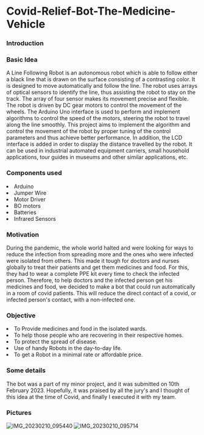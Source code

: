 # Covid-Relief-Bot-The-Medicine-Vehicle

### Introduction



### Basic Idea
A Line Following Robot is an autonomous robot which is able to follow either a black line that is drawn on the surface consisting of a contrasting color. It is designed to move automatically and follow the line. The robot uses arrays of optical sensors to identify the line, thus assisting the robot to stay on the track. The array of four sensor makes its movement precise and flexible. The robot is driven by DC gear motors to control the movement of the wheels. The Arduino Uno interface is used to perform and implement algorithms to control the speed of the motors, steering the robot to travel along the line smoothly. This project aims to implement the algorithm and control the movement of the robot by proper tuning of the control parameters and thus achieve better performance. In addition, the LCD interface is added in order to display the distance travelled by the robot. It can be used in industrial automated equipment carriers, small household applications, tour guides in museums and other similar applications, etc.

### Components used
<li> Arduino </li>
<li> Jumper Wire </li>
<li> Motor Driver </li>
<li> BO motors </li>
<li> Batteries </li>
<li> Infrared Sensors </li>

### Motivation
During the pandemic, the whole world halted and were looking for ways to reduce the infection from spreading more and the ones who were infected were isolated from others. This made it tough for doctors and nurses globally to treat their patients and get them medicines and food. For this, they had to wear a complete PPE kit every time to check the infected person. Therefore, to help doctors and the infected person get his medicines and food, we decided to make a bot that could run automatically in a room of covid patients. This will reduce the direct contact of a covid, or infected person's contact, with a non-infected one. 

### Objective
<li> To Provide medicines and food in the isolated wards.</li>
<li> To help those people who are recovering in their respective homes.
</li>
<li>To protect the spread of disease.
 </li>
<li>Use of handy Robots in the day-to-day life.</li>
<li> To get a Robot in a minimal rate or affordable price.</li>

### Some details 
The bot was a part of my minor project, and it was submitted on 10th February 2023.
Hopefully, it was praised by all the jury's and I thought of this idea at the time of Covid, and finally I executed it with my team.

### Pictures
![IMG_20230210_095440](https://user-images.githubusercontent.com/60666490/223920415-bf26593f-5a08-46e7-b8cd-51d3b8b1ae7e.jpg)
![IMG_20230210_095714](https://user-images.githubusercontent.com/60666490/223920785-523c3c29-28b4-48de-bc26-d6099a110df4.jpg)

